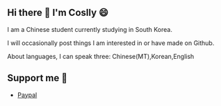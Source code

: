 ## Hi there 👋 I'm Coslly 😄
I am a Chinese student currently studying in South Korea.

I will occasionally post things I am interested in or have made on Github.

About languages, I can speak three: Chinese(MT),Korean,English

## Support me 🥳
- [Paypal](https://paypal.me/Coslly)
